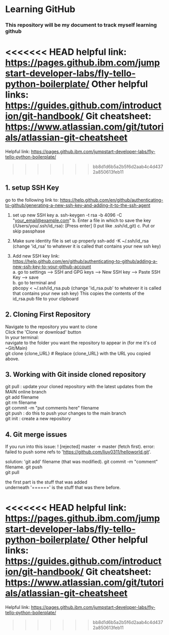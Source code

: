 # Learning GitHub
### This repository will be my document to track myself learning github

<<<<<<< HEAD
 helpful link: https://pages.github.ibm.com/jumpstart-developer-labs/fly-tello-python-boilerplate/
Other helpful links: https://guides.github.com/introduction/git-handbook/
Git cheatsheet: https://www.atlassian.com/git/tutorials/atlassian-git-cheatsheet
=======
Helpful link: https://pages.github.ibm.com/jumpstart-developer-labs/fly-tello-python-boilerplate/

>>>>>>> bb8d1d6b5a2b5f6d2aab4c4d4372a850613feb11

## 1. setup SSH Key
go to the following link to: https://help.github.com/en/github/authenticating-to-github/generating-a-new-ssh-key-and-adding-it-to-the-ssh-agent
1. set up new SSH key
  a. ssh-keygen -t rsa -b 4096 -C "your_email@example.com"
  b. Enter a file in which to save the key (/Users/you/.ssh/id_rsa): [Press enter] (I put like .ssh/id_git)
  c. Put or skip passphase 

2. Make sure identity file is set up properly
  ssh-add -K ~/.ssh/id_rsa (change 'id_rsa' to whatever it is called that contains your new ssh key)
3. Add new SSH key
  link: https://help.github.com/en/github/authenticating-to-github/adding-a-new-ssh-key-to-your-github-account <br />
  a. go to settings --> SSH and GPG keys --> New SSH key --> Paste SSH Key --> save <br />
  b. go to terminal and <br />
    pbcopy < ~/.ssh/id_rsa.pub (change 'id_rsa.pub' to whatever it is called that contains your new ssh key)
    This copies the contents of the id_rsa.pub file to your clipboard

## 2. Cloning First Repository
Navigate to the repository you want to clone <br />
Click the 'Clone or download' button <br />
In your terminal: <br />
navigate to the folder you want the repository to appear in (for me it's cd ~Git/Main) <br />
git clone {clone_URL}  # Replace {clone_URL} with the URL you copied above. <br />

## 3. Working with Git inside cloned repository
git pull : update your cloned repository with the latest updates from the MAIN online branch <br />
git add filename <br />
git rm filename <br />
git commit -m "put comments here" filename <br />
git push : do this to push your changes to the main branch <br />
git init : create a new repository <br />

## 4. Git merge issues
If you run into this issue:  ! [rejected]        master -> master (fetch first). 
error: failed to push some refs to 'https://github.com/liuy0311/helloworld.git'.  

solution: 'git add' filename (that was modified). 
git commit -m "comment" filename. 
git push  
git pull  

the first part is the stuff that was added  
underneath '======' is the stuff that was there before. 

<<<<<<< HEAD
 helpful link: https://pages.github.ibm.com/jumpstart-developer-labs/fly-tello-python-boilerplate/
Other helpful links: https://guides.github.com/introduction/git-handbook/
Git cheatsheet: https://www.atlassian.com/git/tutorials/atlassian-git-cheatsheet
=======
Helpful link: https://pages.github.ibm.com/jumpstart-developer-labs/fly-tello-python-boilerplate/

>>>>>>> bb8d1d6b5a2b5f6d2aab4c4d4372a850613feb11
